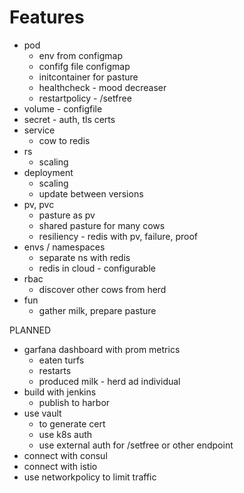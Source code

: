 # Features

* pod
  * env from configmap
  * confifg file configmap 
  * initcontainer for pasture
  * healthcheck - mood decreaser
  * restartpolicy - /setfree
* volume - configfile
* secret - auth, tls certs
* service
  * cow to redis
* rs
  * scaling
* deployment
  * scaling
  * update between versions
* pv, pvc
  * pasture as pv
  * shared pasture for many cows
  * resiliency - redis with pv, failure, proof
* envs / namespaces
  * separate ns with redis 
  * redis in cloud - configurable
* rbac
  * discover other cows from herd
* fun
  * gather milk, prepare pasture

PLANNED
* garfana dashboard with prom metrics
  * eaten turfs
  * restarts
  * produced milk - herd ad individual
* build with jenkins
  * publish to harbor
* use vault
  * to generate cert
  * use k8s auth
  * use external auth for /setfree or other endpoint
* connect with consul
* connect with istio
* use networkpolicy to limit traffic


